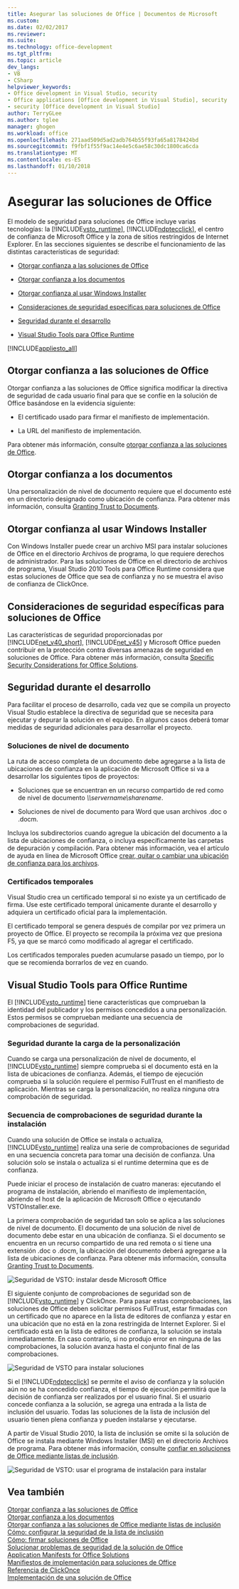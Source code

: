 ```yaml
---
title: Asegurar las soluciones de Office | Documentos de Microsoft
ms.custom: 
ms.date: 02/02/2017
ms.reviewer: 
ms.suite: 
ms.technology: office-development
ms.tgt_pltfrm: 
ms.topic: article
dev_langs:
- VB
- CSharp
helpviewer_keywords:
- Office development in Visual Studio, security
- Office applications [Office development in Visual Studio], security
- security [Office development in Visual Studio]
author: TerryGLee
ms.author: tglee
manager: ghogen
ms.workload: office
ms.openlocfilehash: 271aad509d5ad2adb764b55f93fa65a8178424bd
ms.sourcegitcommit: f9fbf1f55f9ac14e4e5c6ae58c30dc1800ca6cda
ms.translationtype: MT
ms.contentlocale: es-ES
ms.lasthandoff: 01/10/2018
---
```

# <a name="securing-office-solutions"></a>Asegurar las soluciones de Office
  El modelo de seguridad para soluciones de Office incluye varias tecnologías: la [!INCLUDE[vsto_runtime](../vsto/includes/vsto-runtime-md.md)], [!INCLUDE[ndptecclick](../vsto/includes/ndptecclick-md.md)], el centro de confianza de Microsoft Office y la zona de sitios restringidos de Internet Explorer. En las secciones siguientes se describe el funcionamiento de las distintas características de seguridad:  
  
-   [Otorgar confianza a las soluciones de Office](#GrantingTrustToSolutions)  
  
-   [Otorgar confianza a los documentos](#GrantingTrustToDocuments)  
  
-   [Otorgar confianza al usar Windows Installer](#GrantingTrustWindowsInstaller)  
  
-   [Consideraciones de seguridad específicas para soluciones de Office](#Security)  
  
-   [Seguridad durante el desarrollo](#SecurityDuringDeployment)  
  
-   [Visual Studio Tools para Office Runtime](#VisualStudioToolsForOfficeRuntime)  
  
 [!INCLUDE[appliesto_all](../vsto/includes/appliesto-all-md.md)]  
  
##  <a name="GrantingTrustToSolutions"></a>Otorgar confianza a las soluciones de Office  
 Otorgar confianza a las soluciones de Office significa modificar la directiva de seguridad de cada usuario final para que se confíe en la solución de Office basándose en la evidencia siguiente:  
  
-   El certificado usado para firmar el manifiesto de implementación.  
  
-   La URL del manifiesto de implementación.  
  
 Para obtener más información, consulte [otorgar confianza a las soluciones de Office](../vsto/granting-trust-to-office-solutions.md).  
  
##  <a name="GrantingTrustToDocuments"></a>Otorgar confianza a los documentos  
 Una personalización de nivel de documento requiere que el documento esté en un directorio designado como ubicación de confianza. Para obtener más información, consulta [Granting Trust to Documents](../vsto/granting-trust-to-documents.md).  
  
##  <a name="GrantingTrustWindowsInstaller"></a>Otorgar confianza al usar Windows Installer  
 Con Windows Installer puede crear un archivo MSI para instalar soluciones de Office en el directorio Archivos de programa, lo que requiere derechos de administrador. Para las soluciones de Office en el directorio de archivos de programa, Visual Studio 2010 Tools para Office Runtime considera que estas soluciones de Office que sea de confianza y no se muestra el aviso de confianza de ClickOnce.  
  
##  <a name="Security"></a>Consideraciones de seguridad específicas para soluciones de Office  
 Las características de seguridad proporcionadas por [!INCLUDE[net_v40_short](../sharepoint/includes/net-v40-short-md.md)], [!INCLUDE[net_v45](../vsto/includes/net-v45-md.md)] y Microsoft Office pueden contribuir en la protección contra diversas amenazas de seguridad en soluciones de Office. Para obtener más información, consulta [Specific Security Considerations for Office Solutions](../vsto/specific-security-considerations-for-office-solutions.md).  
  
##  <a name="SecurityDuringDeployment"></a>Seguridad durante el desarrollo  
 Para facilitar el proceso de desarrollo, cada vez que se compila un proyecto Visual Studio establece la directiva de seguridad que se necesita para ejecutar y depurar la solución en el equipo. En algunos casos deberá tomar medidas de seguridad adicionales para desarrollar el proyecto.  
  
### <a name="document-level-solutions"></a>Soluciones de nivel de documento  
 La ruta de acceso completa de un documento debe agregarse a la lista de ubicaciones de confianza en la aplicación de Microsoft Office si va a desarrollar los siguientes tipos de proyectos:  
  
-   Soluciones que se encuentran en un recurso compartido de red como de nivel de documento  *\\\servername\sharename*.  
  
-   Soluciones de nivel de documento para Word que usan archivos .doc o .docm.  
  
 Incluya los subdirectorios cuando agregue la ubicación del documento a la lista de ubicaciones de confianza, o incluya específicamente las carpetas de depuración y compilación. Para obtener más información, vea el artículo de ayuda en línea de Microsoft Office [crear, quitar o cambiar una ubicación de confianza para los archivos](https://support.office.com/en-au/article/Create-remove-or-change-a-trusted-location-for-your-files-f5151879-25ea-4998-80a5-4208b3540a62).  
  
### <a name="temporary-certificates"></a>Certificados temporales  
 Visual Studio crea un certificado temporal si no existe ya un certificado de firma. Use este certificado temporal únicamente durante el desarrollo y adquiera un certificado oficial para la implementación.  
  
 El certificado temporal se genera después de compilar por vez primera un proyecto de Office. El proyecto se recompila la próxima vez que presiona F5, ya que se marcó como modificado al agregar el certificado.  
  
 Los certificados temporales pueden acumularse pasado un tiempo, por lo que se recomienda borrarlos de vez en cuando.  
  
##  <a name="VisualStudioToolsForOfficeRuntime"></a>Visual Studio Tools para Office Runtime  
 El [!INCLUDE[vsto_runtime](../vsto/includes/vsto-runtime-md.md)] tiene características que comprueban la identidad del publicador y los permisos concedidos a una personalización. Estos permisos se comprueban mediante una secuencia de comprobaciones de seguridad.  
  
### <a name="security-during-customization-loading"></a>Seguridad durante la carga de la personalización  
 Cuando se carga una personalización de nivel de documento, el [!INCLUDE[vsto_runtime](../vsto/includes/vsto-runtime-md.md)] siempre comprueba si el documento está en la lista de ubicaciones de confianza. Además, el tiempo de ejecución comprueba si la solución requiere el permiso FullTrust en el manifiesto de aplicación. Mientras se carga la personalización, no realiza ninguna otra comprobación de seguridad.  
  
### <a name="sequence-of-security-checks-during-installation"></a>Secuencia de comprobaciones de seguridad durante la instalación  
 Cuando una solución de Office se instala o actualiza, [!INCLUDE[vsto_runtime](../vsto/includes/vsto-runtime-md.md)] realiza una serie de comprobaciones de seguridad en una secuencia concreta para tomar una decisión de confianza. Una solución solo se instala o actualiza si el runtime determina que es de confianza.  
  
 Puede iniciar el proceso de instalación de cuatro maneras: ejecutando el programa de instalación, abriendo el manifiesto de implementación, abriendo el host de la aplicación de Microsoft Office o ejecutando VSTOInstaller.exe.  
  
 La primera comprobación de seguridad tan solo se aplica a las soluciones de nivel de documento. El documento de una solución de nivel de documento debe estar en una ubicación de confianza. Si el documento se encuentra en un recurso compartido de una red remota o si tiene una extensión .doc o .docm, la ubicación del documento deberá agregarse a la lista de ubicaciones de confianza. Para obtener más información, consulta [Granting Trust to Documents](../vsto/granting-trust-to-documents.md).  
  
 ![Seguridad de VSTO: instalar desde Microsoft Office](../vsto/media/host-install.png "seguridad de VSTO: instalar desde Microsoft Office")  
  
 El siguiente conjunto de comprobaciones de seguridad son de [!INCLUDE[vsto_runtime](../vsto/includes/vsto-runtime-md.md)] y ClickOnce. Para pasar estas comprobaciones, las soluciones de Office deben solicitar permisos FullTrust, estar firmadas con un certificado que no aparece en la lista de editores de confianza y estar en una ubicación que no está en la zona restringida de Internet Explorer. Si el certificado está en la lista de editores de confianza, la solución se instala inmediatamente. En caso contrario, si no produjo error en ninguna de las comprobaciones, la solución avanza hasta el conjunto final de las comprobaciones.  
  
 ![Seguridad de VSTO para instalar soluciones](../vsto/media/installing.png "seguridad de VSTO para instalar soluciones")  
  
 Si el [!INCLUDE[ndptecclick](../vsto/includes/ndptecclick-md.md)] se permite el aviso de confianza y la solución aún no se ha concedido confianza, el tiempo de ejecución permitirá que la decisión de confianza ser realizados por el usuario final. Si el usuario concede confianza a la solución, se agrega una entrada a la lista de inclusión del usuario. Todas las soluciones de la lista de inclusión del usuario tienen plena confianza y pueden instalarse y ejecutarse.  
  
 A partir de Visual Studio 2010, la lista de inclusión se omite si la solución de Office se instala mediante Windows Installer (MSI) en el directorio Archivos de programa. Para obtener más información, consulte [confiar en soluciones de Office mediante listas de inclusión](../vsto/trusting-office-solutions-by-using-inclusion-lists.md).  
  
 ![Seguridad de VSTO: usar el programa de instalación para instalar](../vsto/media/setup-vstoinstaller.png "seguridad de VSTO: usar el programa de instalación para instalar")  
  
## <a name="see-also"></a>Vea también  
 [Otorgar confianza a las soluciones de Office](../vsto/granting-trust-to-office-solutions.md)   
 [Otorgar confianza a los documentos](../vsto/granting-trust-to-documents.md)   
 [Otorgar confianza a las soluciones de Office mediante listas de inclusión](../vsto/trusting-office-solutions-by-using-inclusion-lists.md)   
 [Cómo: configurar la seguridad de la lista de inclusión](../vsto/how-to-configure-inclusion-list-security.md)   
 [Cómo: firmar soluciones de Office](../vsto/how-to-sign-office-solutions.md)   
 [Solucionar problemas de seguridad de la solución de Office](../vsto/troubleshooting-office-solution-security.md)   
 [Application Manifests for Office Solutions](../vsto/application-manifests-for-office-solutions.md)   
 [Manifiestos de implementación para soluciones de Office](../vsto/deployment-manifests-for-office-solutions.md)   
 [Referencia de ClickOnce](/visualstudio/deployment/clickonce-reference)   
 [Implementación de una solución de Office](../vsto/deploying-an-office-solution.md)  
  
  